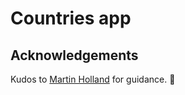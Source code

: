 # Countries app

## Acknowledgements

Kudos to [Martin Holland](https://github.com/martin-holland) for guidance. 👏
